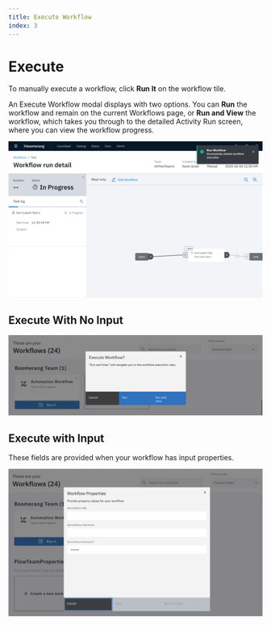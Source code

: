 ```yaml
---
title: Execute Workflow
index: 3
---
```

# Execute

To manually execute a workflow, click **Run It** on the workflow tile. 

An Execute Workflow modal displays with two options. You can **Run** the workflow and remain on the current Workflows page, or **Run and View** the workflow, which takes you through to the detailed Activity Run screen, where you can view the workflow progress.

![Run and View](./assets/run-and-view.png)

## Execute With No Input

![Execute a workflow](./assets/workflows-execute.png)

## Execute with Input

These fields are provided when your workflow has input properties.

![Execute a workflow with inputs](./assets/workflows-executewithinputs.png)

